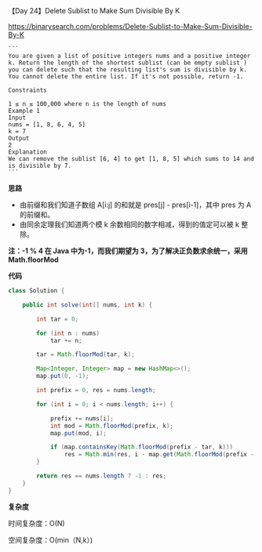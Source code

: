 【Day 24】Delete Sublist to Make Sum Divisible By K

https://binarysearch.com/problems/Delete-Sublist-to-Make-Sum-Divisible-By-K

```
​```
You are given a list of positive integers nums and a positive integer k. Return the length of the shortest sublist (can be empty sublist ) you can delete such that the resulting list's sum is divisible by k. You cannot delete the entire list. If it's not possible, return -1.

Constraints

1 ≤ n ≤ 100,000 where n is the length of nums
Example 1
Input
nums = [1, 8, 6, 4, 5]
k = 7
Output
2
Explanation
We can remove the sublist [6, 4] to get [1, 8, 5] which sums to 14 and is divisible by 7.
​```
```

**思路**

- 由前缀和我们知道子数组 A[i:j] 的和就是 pres[j] - pres[i-1]，其中 pres 为 A 的前缀和。
- 由同余定理我们知道两个模 k 余数相同的数字相减，得到的值定可以被 k 整除。

**注：-1 % 4 在 Java 中为-1，而我们期望为 3，为了解决正负数求余统一，采用 Math.floorMod**

**代码**

```java
class Solution {

    public int solve(int[] nums, int k) {

        int tar = 0;

        for (int n : nums)
            tar += n;

        tar = Math.floorMod(tar, k);

        Map<Integer, Integer> map = new HashMap<>();
        map.put(0, -1);

        int prefix = 0, res = nums.length;

        for (int i = 0; i < nums.length; i++) {

            prefix += nums[i];
            int mod = Math.floorMod(prefix, k);
            map.put(mod, i);

            if (map.containsKey(Math.floorMod(prefix - tar, k)))
                res = Math.min(res, i - map.get(Math.floorMod(prefix - tar, k)));
        }

        return res == nums.length ? -1 : res;
    }
}

```

**复杂度**

时间复杂度：O(N)

空间复杂度：O(min（N,k）)